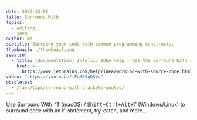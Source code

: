 ```yaml
---
date: 2023-12-08
title: Surround With
topics:
  - editing
  - java
author: md
subtitle: Surround your code with common programming constructs.
thumbnail: ./thumbnail.png
seealso:
  - title: (documentation) IntelliJ IDEA Help - Use the Surround With action
    href: >-
      https://www.jetbrains.com/help/idea/working-with-source-code.html#use-the-surround-with-action
video: "https://youtu.be/-FqHDSqD5Vo"
obsoletes:
  - /java/tips/surround-with-brackets-quotes/
---
```


Use Surround With <kbd>⌃T</kbd> (macOS) / <kbd>Shift+Ctrl+Alt+T</kbd> (Windows/Linux) to surround code with an if-statement, try-catch, and more...
